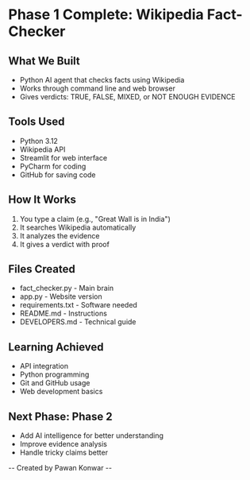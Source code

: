 # Phase 1 Complete: Wikipedia Fact-Checker

## What We Built
- Python AI agent that checks facts using Wikipedia
- Works through command line and web browser
- Gives verdicts: TRUE, FALSE, MIXED, or NOT ENOUGH EVIDENCE

## Tools Used
- Python 3.12
- Wikipedia API
- Streamlit for web interface
- PyCharm for coding
- GitHub for saving code

## How It Works
1. You type a claim (e.g., "Great Wall is in India")
2. It searches Wikipedia automatically
3. It analyzes the evidence
4. It gives a verdict with proof

## Files Created
- fact_checker.py - Main brain
- app.py - Website version
- requirements.txt - Software needed
- README.md - Instructions
- DEVELOPERS.md - Technical guide

## Learning Achieved
- API integration
- Python programming
- Git and GitHub usage
- Web development basics

## Next Phase: Phase 2
- Add AI intelligence for better understanding
- Improve evidence analysis
- Handle tricky claims better

-- Created by Pawan Konwar --
